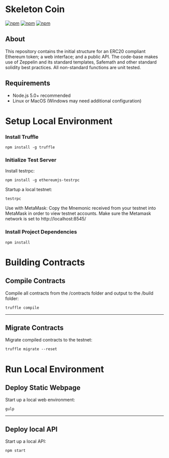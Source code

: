 # Skeleton Coin
[![npm](https://img.shields.io/badge/npm-v4.1.2-blue.svg)]()
[![npm](https://img.shields.io/badge/node-%3E%3D7.5.0-brightgreen.svg)]()
[![npm](https://img.shields.io/badge/build-passing-brightgreen.svg)]()


## About
This repository contains the initial structure for an ERC20 compliant Ethereum token; a web interface; and a public API. The code-base makes use of Zeppelin and its standard templates, Safemath and other standard solidity best practices. All non-standard functions are unit tested.

## Requirements
- Node.js 5.0+ recommended
- Linux or MacOS (Windows may need additional configuration)

# Setup Local Environment

### Install Truffle
```
npm install -g truffle
```

### Initialize Test Server 

Install testrpc:
```
npm install -g ethereumjs-testrpc
```

Startup a local testnet:
```
testrpc
```
Use with MetaMask: Copy the Mnemonic received from your testnet into MetaMask in order to view testnet accounts. Make sure the Metamask network is set to http://localhost:8545/

### Install Project Dependencies
```
npm install
```

# Building Contracts 

## Compile Contracts
Compile all contracts from the /contracts folder and output to the /build folder:
```
truffle compile
```

---

## Migrate Contracts 
Migrate compiled contracts to the testnet:
```
truffle migrate --reset
```

# Run Local Environment

## Deploy Static Webpage
Start up a local web environment:
```
gulp
```

---

## Deploy local API
Start up a local API:
```
npm start
```

